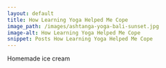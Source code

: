 ```yaml
---
layout: default
title: How Learning Yoga Helped Me Cope
image_path: /images/ashtanga-yoga-bali-sunset.jpg
image-alt: How Learning Yoga Helped Me Cope
snippet: Posts How Learning Yoga Helped Me Cope
---
```



Homemade ice cream